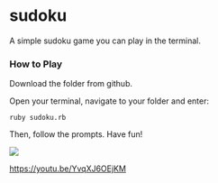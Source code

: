 # sudoku

A simple sudoku game you can play in the terminal.

### How to Play

Download the folder from github.

Open your terminal, navigate to your folder and enter:
```
ruby sudoku.rb
```
Then, follow the prompts. Have fun!

[![](https://youtu.be/YvqXJ6OEjKM)](https://youtu.be/YvqXJ6OEjKM)

https://youtu.be/YvqXJ6OEjKM